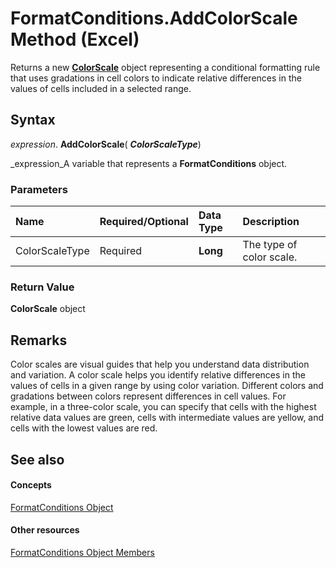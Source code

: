 
# FormatConditions.AddColorScale Method (Excel)

Returns a new  **[ColorScale](3982b041-9178-7a45-7453-c88963501a3c.md)** object representing a conditional formatting rule that uses gradations in cell colors to indicate relative differences in the values of cells included in a selected range.


## Syntax

 _expression_. **AddColorScale**( **_ColorScaleType_**)

 _expression_A variable that represents a  **FormatConditions** object.


### Parameters



|**Name**|**Required/Optional**|**Data Type**|**Description**|
|:-----|:-----|:-----|:-----|
|ColorScaleType|Required| **Long**|The type of color scale.|

### Return Value

 **ColorScale** object


## Remarks

Color scales are visual guides that help you understand data distribution and variation. A color scale helps you identify relative differences in the values of cells in a given range by using color variation. Different colors and gradations between colors represent differences in cell values. For example, in a three-color scale, you can specify that cells with the highest relative data values are green, cells with intermediate values are yellow, and cells with the lowest values are red.


## See also


#### Concepts


 [FormatConditions Object](2486d4b4-605c-76d8-132a-694c0c600a81.md)
#### Other resources


 [FormatConditions Object Members](0e5a3774-fe65-597f-9b97-3bba637b55cc.md)
